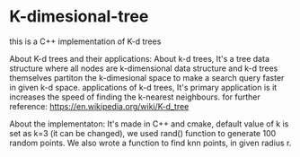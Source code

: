 # K-dimesional-tree
this is a C++ implementation of K-d trees

About K-d trees and their applications: 
  About k-d trees, It's a tree data structure where all nodes are k-dimensional data structure and 
  k-d trees themselves partiton the k-dimesional space to make a search query faster in given k-d space.
  applications of k-d trees, It's primary application is it increases the speed of finding the 
  k-nearest neighbours. for further reference: https://en.wikipedia.org/wiki/K-d_tree
  
About the implementaton:
  It's made in C++ and cmake, default value of k is set as k=3 (it can be changed), we used rand() function 
  to generate 100 random points. We also wrote a function to find knn points, in given radius r.
